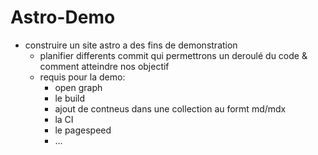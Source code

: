 # Astro-Demo

* construire un site astro a des fins de demonstration
  * planifier differents commit qui permettrons un deroulé du code & comment atteindre nos objectif
  * requis pour la demo:
    * open graph
    * le build
    * ajout de contneus dans une collection au formt md/mdx
    * la CI
    * le pagespeed
    * ...
